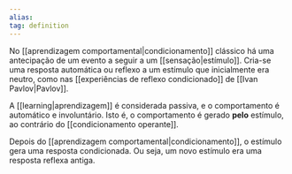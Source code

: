 ```yaml
---
alias: 
tag: definition
---
```


No [[aprendizagem comportamental|condicionamento]] clássico há uma antecipação de um evento a seguir a um [[sensação|estímulo]]. Cria-se uma resposta automática ou reflexo a um estímulo que inicialmente era neutro, como nas [[experiências de reflexo condicionado]] de [[Ivan Pavlov|Pavlov]].

A [[learning|aprendizagem]] é considerada passiva, e o comportamento é automático e involuntário. Isto é, o comportamento é gerado **pelo** estímulo, ao contrário do [[condicionamento operante]].

Depois do [[aprendizagem comportamental|condicionamento]], o estímulo gera uma resposta condicionada. Ou seja, um novo estímulo era uma resposta reflexa antiga.
